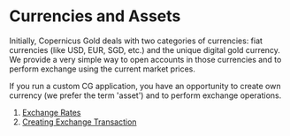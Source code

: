 # Currencies and Assets

Initially, Copernicus Gold deals with two categories of currencies: fiat currencies (like USD, EUR, SGD, etc.) and 
the unique digital gold currency. We provide a very simple way to open accounts in those currencies and to perform
exchange using the current market prices.

If you run a custom CG application, you have an opportunity to create own currency (we prefer the term 'asset') and
to perform exchange operations.

1. [Exchange Rates](./rates.md)
2. [Creating Exchange Transaction](./exchangetransaction.md)